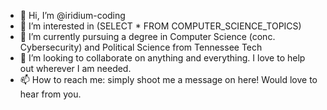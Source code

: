 - 👋 Hi, I’m @iridium-coding
- 👀 I’m interested in (SELECT * FROM COMPUTER_SCIENCE_TOPICS)
- 🌱 I’m currently pursuing a degree in Computer Science (conc. Cybersecurity) and Political Science from Tennessee Tech
- 💞️ I’m looking to collaborate on anything and everything. I love to help out wherever I am needed.
- 📫 How to reach me: simply shoot me a message on here! Would love to hear from you.

<!---
iridium-coding/iridium-coding is a ✨ special ✨ repository because its `README.md` (this file) appears on your GitHub profile.
You can click the Preview link to take a look at your changes.
--->

